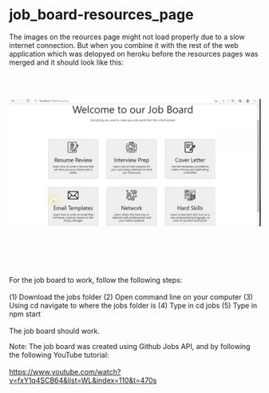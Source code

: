# job_board-resources_page

The images on the reources page might not load properly due to a slow internet connection. But when you combine it with the rest of the web application which was delopyed on heroku before the resources pages was merged and it should look like this:
<br/><br/>
<br/><br/>

![](resources_page.png)

<br/><br/>
<br/><br/>

For the job board to work, follow the following steps:
<br/><br/>
(1) Download the jobs folder
(2) Open command line on your computer
(3) Using cd navigate to where the jobs folder is
(4) Type in cd jobs
(5) Type in npm start
<br/><br/>
The job board should work. 

Note: The job board was created using Github Jobs API, and by following the following YouTube tutorial:
<br/><br/>
https://www.youtube.com/watch?v=fxY1q4SCB64&list=WL&index=110&t=470s


